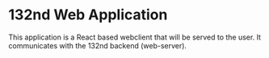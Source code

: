 # 132nd Web Application

This application is a React based webclient that will be served to the user. It communicates with the 132nd backend (web-server).
